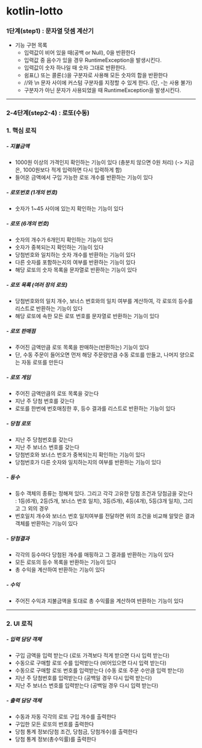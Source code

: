 # kotlin-lotto

### 1단계(step1) : 문자열 덧셈 계산기
- 기능 구현 목록
    - 입력값이 비어 있을 때(공백 or Null), 0을 반환한다
    - 입력값 중 음수가 있을 경우 RuntimeException을 발생시킨다.
    - 입력값이 숫자 하나일 때 숫자 그대로 반환한다.
    - 쉼표(,) 또는 콜론(:)을 구분자로 사용해 모든 숫자의 합을 반환한다
    - //와 \\n 문자 사이에 커스텀 구분자를 지정할 수 있게 한다. (단, -는 사용 불가)
    - 구분자가 아닌 문자가 사용되었을 때 RuntimeException을 발생시킨다.

---
### 2-4단계(step2-4) : 로또(수동)

### 1. 핵심 로직

##### - 지불금액
- 1000원 이상의 가격인지 확인하는 기능이 있다 (충분치 않으면 0원 처리)
(-> 지금은, 1000원보다 적게 입력하면 다시 입력하게 함)
- 들어온 금액에서 구입 가능한 로또 개수를 반환하는 기능이 있다

##### - 로또번호 (1개의 번호)
- 숫자가 1~45 사이에 있는지 확인하는 기능이 있다

##### - 로또 (6개의 번호)
- 숫자의 개수가 6개인지 확인하는 기능이 있다
- 숫자가 중복되는지 확인하는 기능이 있다
- 당첨번호와 일치하는 숫자 개수를 반환하는 기능이 있다
- 다른 숫자를 포함하는지의 여부를 반환하는 기능이 있다
- 해당 로또의 숫자 목록을 문자열로 반환하는 기능이 있다

##### - 로또 목록 (여러 장의 로또)
- 당첨번호와의 일치 개수, 보너스 번호와의 일치 여부를 계산하여, 각 로또의 등수를 리스트로 반환하는 기능이 있다
- 해당 로또에 속한 모든 로또 번호를 문자열로 반환하는 기능이 있다

##### - 로또 판매점
- 주어진 금액만큼 로또 목록을 판매하는(반환하는) 기능이 있다
- 단, 수동 주문이 들어오면 먼저 해당 주문량만큼 수동 로또를 만들고, 나머지 양으로는 자동 로또를 만든다

##### - 로또 게임
- 주어진 금액만큼의 로또 목록을 갖는다
- 지난 주 당첨 번호를 갖는다
- 로또를 한번에 번호매칭한 후, 등수 결과를 리스트로 반환하는 기능이 있다

##### - 당첨 로또
- 지난 주 당첨번호를 갖는다
- 지난 주 보너스 번호를 갖는다
- 당첨번호와 보너스 번호가 중복되는지 확인하는 기능이 있다
- 당첨번호가 다른 숫자와 일치하는지의 여부를 반환하는 기능이 있다

##### - 등수
- 등수 객체의 종류는 정해져 있다. 그리고 각각 고유한 당첨 조건과 당첨금을 갖는다
  : 1등(6개), 2등(5개, 보너스 번호 일치), 3등(5개), 4등(4개), 5등(3개 일치), 그리고 그 외의 경우
- 번호일치 개수와 보너스 번호 일치여부를 전달하면 위의 조건을 비교해 알맞은 결과 객체를 반환하는 기능이 있다

##### - 당첨결과
- 각각의 등수마다 당첨된 개수를 매핑하고 그 결과를 반환하는 기능이 있다
- 모든 로또의 등수 목록을 반환하는 기능이 있다
- 총 수익을 계산하여 반환하는 기능이 있다

##### - 수익
- 주어진 수익과 지불금액을 토대로 총 수익률을 계산하여 반환하는 기능이 있다

---
### 2. UI 로직

##### - 입력 담당 객체
- 구입 금액을 입력 받는다 (로또 가격보다 적게 받으면 다시 입력 받는다)
- 수동으로 구매할 로또 수를 입력받는다 (비어있으면 다시 입력 받는다)
- 수동으로 구매할 로또 번호를 입력받는다 (수동 로또 주문 수만큼 입력 받는다)
- 지난 주 당첨번호를 입력받는다 (공백일 경우 다시 입력 받는다)
- 지난 주 보너스 번호를 입력받는다 (공백일 경우 다시 입력 받는다)

##### - 출력 담당 객체
- 수동과 자동 각각의 로또 구입 개수를 출력한다
- 구입한 모든 로또의 번호를 출력한다
- 당첨 통계 정보(당첨 조건, 당첨금, 당첨개수)를 출력한다
- 당첨 통계 정보(총수익률)를 출력한다
